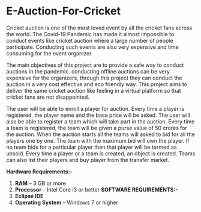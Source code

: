 # E-Auction-For-Cricket
Cricket auction is one of the most loved event by all the cricket fans across the world. The Covid-19 Pandemic has made it almost impossible to conduct events like cricket auction where a large number of people participate. Conducting such events are also very expensive and time consuming for the event organizer.

The main objectives of this project are to provide a safe way to conduct auctions in the pandemic. conducting offline auctions can be very expensive for the organizers, through this project they can conduct the auction in a very cost effective and eco friendly way. This project aims to deliver the same cricket auction like feeling in a virtual platform so that cricket fans are not disappointed.

The user will be able to enroll a player for auction. Every time a player is registered, the player name and the base price will be asked. The user will also be able to register a team which will take part in the auction. Every time a team is registered, the team will be given a purse value of 50 crores for the auction. When the auction starts all the teams will asked to bid for all the players one by one. The team with the maximum bid will own the player. If no team bids for a particular player then that player will be termed as unsold. Every time a player or a team is created, an object is created.  Teams can also list their players and buy player from the transfer market. 

**Hardware Requirements:-**
1. **RAM** – 3 GB or more
2. **Processor** – Intel Core i3 or better
 **SOFTWARE REQUIREMENTS:-**
 1. **Eclipse IDE**
 2. **Operating System** – Windows 7 or higher 
